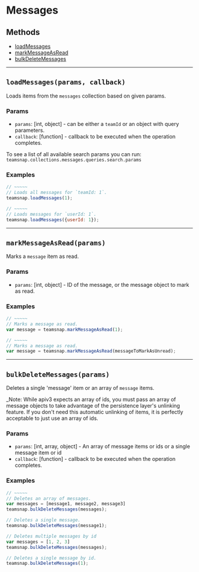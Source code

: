 # Messages

## Methods

- [loadMessages](#loadMessages)
- [markMessageAsRead](#markMessageAsRead)
- [bulkDeleteMessages](#bulkDeleteMessages)


---
<a id="loadMessages"></a>
## `loadMessages(params, callback)`
Loads items from the `messages` collection based on given params.

### Params
* `params`: [int, object] - can be either a `teamId` or an object with query parameters.
* `callback`: [function] - callback to be executed when the operation completes.

To see a list of all available search params you can run:
`teamsnap.collections.messages.queries.search.params`

### Examples
```javascript
// ~~~~~
// Loads all messages for `teamId: 1`.
teamsnap.loadMessages(1);

// ~~~~~
// Loads messages for `userId: 1`.
teamsnap.loadMessages({userId: 1});
```


---


<a id="markMessageAsRead"></a>
## `markMessageAsRead(params)`
Marks a `message` item as read.

### Params
* `params`: [int, object] - ID of the message, or the message object to mark as read.

### Examples
```javascript
// ~~~~~
// Marks a message as read.
var message = teamsnap.markMessageAsRead(1);

// ~~~~~
// Marks a message as read.
var message = teamsnap.markMessageAsRead(messageToMarkAsUnread);
```

---


<a id="bulkDeleteMessages"></a>
## `bulkDeleteMessages(params)`
Deletes a single 'message' item or an array of `message` items.

_Note: While apiv3 expects an array of ids, you must pass an array of message objects to take advantage of the persistence layer's unlinking feature. If you don't need this automatic unlinking of items, it is perfectly acceptable to just use an array of ids.

### Params
* `params`: [int, array, object] - An array of message items or ids or a single message item or id
* `callback`: [function] - callback to be executed when the operation completes.

### Examples
```javascript
// ~~~~~
// Deletes an array of messages.
var messages = [message1, message2, message3]
teamsnap.bulkDeleteMessages(messages);

// Deletes a single message.
teamsnap.bulkDeleteMessages(message1);

// Deletes multiple messages by id
var messages = [1, 2, 3]
teamsnap.bulkDeleteMessages(messages);

// Deletes a single message by id.
teamsnap.bulkDeleteMessages(1);
```
